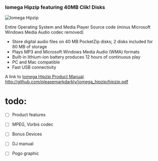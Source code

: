 ### Iomega Hipzip featuring 40MB Clik! Disks

![Iomega Hipzip](https://github.com/pleasemarkdarkly/iomega_hipzip/readme/iomega.png "Iomega Hipzip")

Entire Operating System and Media Player Source code (minus Microsoft Windows Media Audio codec removed)

* Store digital audio files on 40 MB PocketZip disks; 2 disks included for 80 MB of storage
* Plays MP3 and Microsoft Windows Media Audio (WMA) formats
* Built-in lithium-ion battery produces 12 hours of continuous play
* PC and Mac compatible
* Fast USB connectivity

A link to [Iomega Hipzip Product Manual](https://github.com/pleasemarkdarkly/iomega_hipzip/readme/hipzip.pdf). <http://github.com/pleasemarkdarkly/iomega_hipzip/hipzip.pdf>

# todo:
* [ ] Product features
* [ ] MPEG, Vorbis codec
* [ ] Bonus Devices
* [ ] DJ manual
* [ ] Pogo graphic

